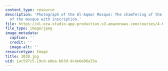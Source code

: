 ```yaml
---
content_type: resource
description: 'Photograph of the Al-Aqmar Mosque: The chamfering of the side walls
  of the mosque with inscription.'
file: https://ol-ocw-studio-app-production.s3.amazonaws.com/courses/4-615-the-architecture-of-cairo-spring-2002/1ac597c519cde0eab63ddc4e6e06a33a_1038.jpg
file_type: image/jpeg
image_metadata:
  caption: ''
  credit: ''
  image-alt: ''
resourcetype: Image
title: 1038.jpg
uid: 1ac597c5-19cd-e0ea-b63d-dc4e6e06a33a
---
```

